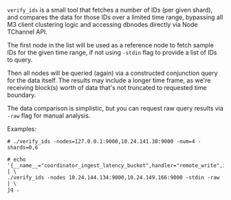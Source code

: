 `verify_ids` is a small tool that fetches a number of IDs (per given shard),
and compares the data for those IDs over a limited time range, bypassing
all M3 client clustering logic and accessing dbnodes directly via Node TChannel API.

The first node in the list will be used as a reference node to fetch sample IDs
for the given time range, if not using `-stdin` flag to provide a list of IDs to query.

Then all nodes will be queried (again) via a constructed conjunction query for
the data itself. The results may include a longer time frame, as we're receiving
block(s) worth of data that's not truncated to requested time boundary.

The data comparison is simplistic, but you can request raw query results via `-raw` flag
for manual analysis.

Examples:
```
# ./verify_ids -nodes=127.0.0.1:9000,10.24.141.38:9000 -num=4 -shards=0,6

# echo '{__name__="coordinator_ingest_latency_bucket",handler="remote_write",instance="localhost:7203"}' | \
./verify_ids -nodes 10.24.144.134:9000,10.24.149.166:9000 -stdin -raw | \
jq .

```
